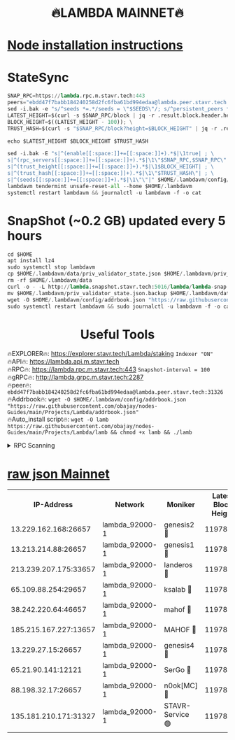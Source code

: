 <h1 align="center"> 🔥LAMBDA MAINNET🔥</h1>


[Node installation instructions](https://github.com/obajay/nodes-Guides/tree/main/Projects/Lambda)
=


# StateSync
```python
SNAP_RPC=https://lambda.rpc.m.stavr.tech:443
peers="ebdd47f7babb184240258d2fc6fba61bd994edaa@lambda.peer.stavr.tech:31326" 
sed -i.bak -e "s/^seeds *=.*/seeds = \"$SEEDS\"/; s/^persistent_peers *=.*/persistent_peers = \"$PEERS\"/" $HOME/.lambdavm/config/config.toml
LATEST_HEIGHT=$(curl -s $SNAP_RPC/block | jq -r .result.block.header.height); \
BLOCK_HEIGHT=$((LATEST_HEIGHT - 100)); \
TRUST_HASH=$(curl -s "$SNAP_RPC/block?height=$BLOCK_HEIGHT" | jq -r .result.block_id.hash)

echo $LATEST_HEIGHT $BLOCK_HEIGHT $TRUST_HASH

sed -i.bak -E "s|^(enable[[:space:]]+=[[:space:]]+).*$|\1true| ; \
s|^(rpc_servers[[:space:]]+=[[:space:]]+).*$|\1\"$SNAP_RPC,$SNAP_RPC\"| ; \
s|^(trust_height[[:space:]]+=[[:space:]]+).*$|\1$BLOCK_HEIGHT| ; \
s|^(trust_hash[[:space:]]+=[[:space:]]+).*$|\1\"$TRUST_HASH\"| ; \
s|^(seeds[[:space:]]+=[[:space:]]+).*$|\1\"\"|" $HOME/.lambdavm/config/config.toml
lambdavm tendermint unsafe-reset-all --home $HOME/.lambdavm
systemctl restart lambdavm && journalctl -u lambdavm -f -o cat

```
# SnapShot (~0.2 GB) updated every 5 hours
```python
cd $HOME
apt install lz4
sudo systemctl stop lambdavm
cp $HOME/.lambdavm/data/priv_validator_state.json $HOME/.lambdavm/priv_validator_state.json.backup
rm -rf $HOME/.lambdavm/data
curl -o - -L http://lambda.snapshot.stavr.tech:5016/lambda/lambda-snap.tar.lz4 | lz4 -c -d - | tar -x -C $HOME/.lambdavm --strip-components 2
mv $HOME/.lambdavm/priv_validator_state.json.backup $HOME/.lambdavm/data/priv_validator_state.json
wget -O $HOME/.lambdavm/config/addrbook.json "https://raw.githubusercontent.com/obajay/nodes-Guides/main/Projects/Lambda/addrbook.json"
sudo systemctl restart lambdavm && sudo journalctl -u lambdavm -f -o cat
```
 <h1 align="center"> Useful Tools</h1>

🔥EXPLORER🔥:      https://explorer.stavr.tech/Lambda/staking	        `Indexer "ON"` \
🔥API🔥: 			 		 https://lambda.api.m.stavr.tech \
🔥RPC🔥:           https://lambda.rpc.m.stavr.tech:443	              `Snapshot-interval = 100` \
🔥gRPC🔥:          http://lambda.grpc.m.stavr.tech:2287 \
🔥peer🔥:					 `ebdd47f7babb184240258d2fc6fba61bd994edaa@lambda.peer.stavr.tech:31326` \
🔥Addrbook🔥:    ```wget -O $HOME/.lambdavm/config/addrbook.json "https://raw.githubusercontent.com/obajay/nodes-Guides/main/Projects/Lambda/addrbook.json"``` \
🔥Auto_install script🔥: ```wget -O lamb https://raw.githubusercontent.com/obajay/nodes-Guides/main/Projects/Lambda/lamb && chmod +x lamb && ./lamb```


<details>
<summary>RPC Scanning</summary>

<h2 align="center"> We scan nodes in real time every 4 hours. And we provide the final result of RPC endpoints.
We cannot influence the operation of these nodes in any way. </h2>


```python
If Voting Power is higher than 0 --> then the Node is a validator of the network and may be subject to attack and be a potential threat to the chain.
```
```python
We marked such validators with a red symbol
```

</details>

[raw json Mainnet](https://rpc-check.lambm.stavr.tech/lambm/rpc-lambm-result.json)
=


<table><tr><th>IP-Address</th><th>Network</th><th>Moniker</th><th>Latest Block Height</th><th>Earliest Block Height</th><th>Catching Up</th><th>Tx Index</th><th>Voting Power</th><th>Scan Time</th></tr><tr><td>13.229.162.168:26657</td><td>lambda_92000-1</td><td>genesis2 🔴</td><td>11978840</td><td>1</td><td>False</td><td>on</td><td>15416734</td><td>2024-03-01T15:35:03.382615735UTC</td></tr><tr><td>13.213.214.88:26657</td><td>lambda_92000-1</td><td>genesis1 🔴</td><td>11978841</td><td>1</td><td>False</td><td>on</td><td>737835</td><td>2024-03-01T15:35:08.188348406UTC</td></tr><tr><td>213.239.207.175:33657</td><td>lambda_92000-1</td><td>landeros 🔴</td><td>11978839</td><td>8136001</td><td>False</td><td>off</td><td>1819945</td><td>2024-03-01T15:34:58.120274430UTC</td></tr><tr><td>65.109.88.254:29657</td><td>lambda_92000-1</td><td>ksalab 🔴</td><td>11978841</td><td>8715001</td><td>False</td><td>on</td><td>510465</td><td>2024-03-01T15:35:12.917338883UTC</td></tr><tr><td>38.242.220.64:46657</td><td>lambda_92000-1</td><td>mahof 🔴</td><td>11978842</td><td>10131001</td><td>False</td><td>off</td><td>770350</td><td>2024-03-01T15:35:17.613381004UTC</td></tr><tr><td>185.215.167.227:13657</td><td>lambda_92000-1</td><td>MAHOF 🔴</td><td>11978841</td><td>10134001</td><td>False</td><td>on</td><td>2051510</td><td>2024-03-01T15:35:06.957298377UTC</td></tr><tr><td>13.229.27.15:26657</td><td>lambda_92000-1</td><td>genesis4 🔴</td><td>11978841</td><td>11043001</td><td>False</td><td>on</td><td>9567262</td><td>2024-03-01T15:35:06.634953295UTC</td></tr><tr><td>65.21.90.141:12121</td><td>lambda_92000-1</td><td>SerGo 🔴</td><td>11978842</td><td>11878842</td><td>False</td><td>off</td><td>10608438</td><td>2024-03-01T15:35:17.323067234UTC</td></tr><tr><td>88.198.32.17:26657</td><td>lambda_92000-1</td><td>n0ok[MC] 🔴</td><td>11978842</td><td>11878842</td><td>False</td><td>off</td><td>1578630</td><td>2024-03-01T15:35:19.868426873UTC</td></tr><tr><td>135.181.210.171:31327</td><td>lambda_92000-1</td><td>STAVR-Service 🟢</td><td>11978510</td><td>11977501</td><td>False</td><td>on</td><td>0</td><td>2024-03-01T15:35:12.580131512UTC</td></tr></table>
